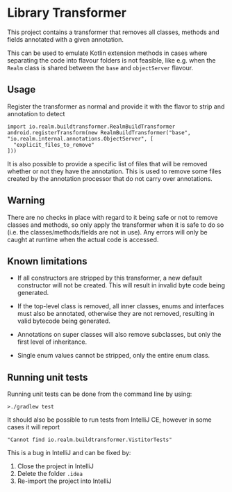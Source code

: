 # Library Transformer

This project contains a transformer that removes all classes, methods and fields annotated with a
given annotation.

This can be used to emulate Kotlin extension methods in cases where separating the code into flavour
folders is not feasible, like e.g. when the `Realm` class is shared between the `base` and
`objectServer` flavour.

## Usage

Register the transformer as normal and provide it with the flavor to strip and annotation to detect

```
import io.realm.buildtransformer.RealmBuildTransformer
android.registerTransform(new RealmBuildTransformer("base", "io.realm.internal.annotations.ObjectServer", [
  "explicit_files_to_remove"
]))
```

It is also possible to provide a specific list of files that will be removed whether or not they
have the annotation. This is used to remove some files created by the annotation processor that do
not carry over annotations.

## Warning

There are no checks in place with regard to it being safe or not to remove classes and methods, so
only apply the transformer when it is safe to do so (i.e. the classes/methods/fields are not in use).
Any errors will only be caught at runtime when the actual code is accessed.

## Known limitations

* If all constructors are stripped by this transformer, a new default constructor will not be
  created. This will result in invalid byte code being generated.

* If the top-level class is removed, all inner classes, enums and interfaces must also be annotated,
  otherwise they are not removed, resulting in valid bytecode being generated.

* Annotations on super classes will also remove subclasses, but only the first level of inheritance.

* Single enum values cannot be stripped, only the entire enum class.

## Running unit tests

Running unit tests can be done from the command line by using:

    >./gradlew test

It should also be possible to run tests from IntelliJ CE, however in some cases it will report

    "Cannot find io.realm.buildtransformer.VistitorTests"

This is a bug in IntelliJ and can be fixed by:

1) Close the project in IntelliJ
2) Delete the folder `.idea`
3) Re-import the project into IntelliJ

